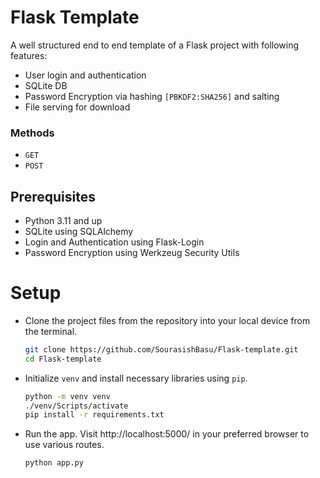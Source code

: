 # Flask Template
A well structured end to end template of a Flask project with following features: 

- User login and authentication
- SQLite DB
- Password Encryption via hashing `[PBKDF2:SHA256]` and salting
- File serving for download

### Methods

- `GET`
- `POST` 

## Prerequisites

- Python 3.11 and up
- SQLite using SQLAlchemy
- Login and Authentication using Flask-Login
- Password Encryption using Werkzeug Security Utils

# Setup

- Clone the project files from the repository into your local device from the terminal.

  ```bash
  git clone https://github.com/SourasishBasu/Flask-template.git
  cd Flask-template
  ```

- Initialize `venv` and install necessary libraries using `pip`.

  ```bash
  python -m venv venv
  ./venv/Scripts/activate
  pip install -r requirements.txt
  ```

- Run the app. Visit http://localhost:5000/ in your preferred browser to use various routes.
  
  ```bash
  python app.py
  ```
  
